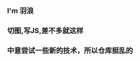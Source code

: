 ### I'm 羽浪 
### 切图,写JS,差不多就这样
### 中意尝试一些新的技术，所以仓库挺乱的

<!--
**moxiang9376/moxiang9376** is a ✨ _special_ ✨ repository because its `README.md` (this file) appears on your GitHub profile.

Here are some ideas to get you started:

- 🔭 I’m currently working on ...
- 🌱 I’m currently learning ...
- 👯 I’m looking to collaborate on ...
- 🤔 I’m looking for help with ...
- 💬 Ask me about ...
- 📫 How to reach me: ...
- 😄 Pronouns: ...
- ⚡ Fun fact: ...
-->

